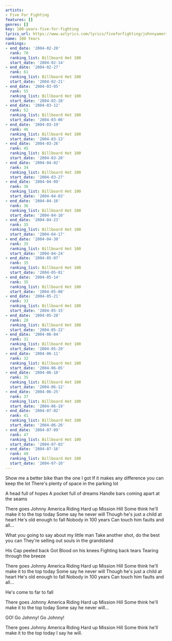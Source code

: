 ```yaml
---
artists:
- Five For Fighting
features: []
genres: []
key: 100-years-five-for-fighting
lyrics_url: https://www.azlyrics.com/lyrics/fiveforfighting/johnnyamerica.html
name: 100 Years
rankings:
- end_date: '2004-02-20'
  rank: 70
  ranking_list: Billboard Hot 100
  start_date: '2004-02-14'
- end_date: '2004-02-27'
  rank: 61
  ranking_list: Billboard Hot 100
  start_date: '2004-02-21'
- end_date: '2004-03-05'
  rank: 55
  ranking_list: Billboard Hot 100
  start_date: '2004-02-28'
- end_date: '2004-03-12'
  rank: 52
  ranking_list: Billboard Hot 100
  start_date: '2004-03-06'
- end_date: '2004-03-19'
  rank: 46
  ranking_list: Billboard Hot 100
  start_date: '2004-03-13'
- end_date: '2004-03-26'
  rank: 45
  ranking_list: Billboard Hot 100
  start_date: '2004-03-20'
- end_date: '2004-04-02'
  rank: 34
  ranking_list: Billboard Hot 100
  start_date: '2004-03-27'
- end_date: '2004-04-09'
  rank: 36
  ranking_list: Billboard Hot 100
  start_date: '2004-04-03'
- end_date: '2004-04-16'
  rank: 36
  ranking_list: Billboard Hot 100
  start_date: '2004-04-10'
- end_date: '2004-04-23'
  rank: 35
  ranking_list: Billboard Hot 100
  start_date: '2004-04-17'
- end_date: '2004-04-30'
  rank: 35
  ranking_list: Billboard Hot 100
  start_date: '2004-04-24'
- end_date: '2004-05-07'
  rank: 35
  ranking_list: Billboard Hot 100
  start_date: '2004-05-01'
- end_date: '2004-05-14'
  rank: 35
  ranking_list: Billboard Hot 100
  start_date: '2004-05-08'
- end_date: '2004-05-21'
  rank: 33
  ranking_list: Billboard Hot 100
  start_date: '2004-05-15'
- end_date: '2004-05-28'
  rank: 28
  ranking_list: Billboard Hot 100
  start_date: '2004-05-22'
- end_date: '2004-06-04'
  rank: 31
  ranking_list: Billboard Hot 100
  start_date: '2004-05-29'
- end_date: '2004-06-11'
  rank: 32
  ranking_list: Billboard Hot 100
  start_date: '2004-06-05'
- end_date: '2004-06-18'
  rank: 35
  ranking_list: Billboard Hot 100
  start_date: '2004-06-12'
- end_date: '2004-06-25'
  rank: 37
  ranking_list: Billboard Hot 100
  start_date: '2004-06-19'
- end_date: '2004-07-02'
  rank: 41
  ranking_list: Billboard Hot 100
  start_date: '2004-06-26'
- end_date: '2004-07-09'
  rank: 47
  ranking_list: Billboard Hot 100
  start_date: '2004-07-03'
- end_date: '2004-07-16'
  rank: 49
  ranking_list: Billboard Hot 100
  start_date: '2004-07-10'
---
```


Show me a better bike than the one I got
If it makes any difference you can keep the lot
There's plenty of space in the parking lot

A head full of hopes
A pocket full of dreams
Handle bars coming apart at the seams

There goes Johnny America
Riding Hard up Mission Hill
Some think he'll make it to the top today
Some say he never will
Though he's just a child at heart
He's old enough to fall
Nobody in 100 years
Can touch him faults and all...

What you going to say about my little man
Take another shot, do the best you can
They're selling out souls in the grandstand

His Cap peeled back
Got Blood on his knees
Fighting back tears
Tearing through the breeze

There goes Johnny America
Riding Hard up Mission Hill
Some think he'll make it to the top today
Some say he never will
Though he's just a child at heart
He's old enough to fall
Nobody in 100 years
Can touch him faults and all...

He's come to far to fall

There goes Johnny America
Riding Hard up Mission Hill
Some think he'll make it to the top today
Some say he never will...

GO!
Go Johnny!
Go Johnny!

There goes Johnny America
Riding Hard up Mission Hill
Some think he'll make it to the top today
I say he will.



